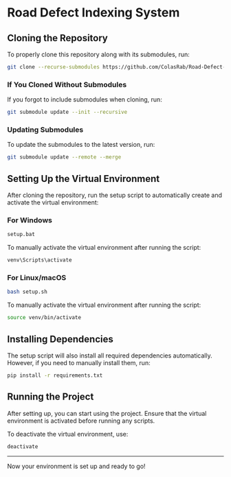 # Road Defect Indexing System

## Cloning the Repository
To properly clone this repository along with its submodules, run:
```sh
git clone --recurse-submodules https://github.com/ColasRab/Road-Defect-Indexing-System.git
```

### If You Cloned Without Submodules
If you forgot to include submodules when cloning, run:
```sh
git submodule update --init --recursive
```

### Updating Submodules
To update the submodules to the latest version, run:
```sh
git submodule update --remote --merge
```

## Setting Up the Virtual Environment
After cloning the repository, run the setup script to automatically create and activate the virtual environment:

### **For Windows**
```sh
setup.bat
```
To manually activate the virtual environment after running the script:
```sh
venv\Scripts\activate
```

### **For Linux/macOS**
```sh
bash setup.sh
```
To manually activate the virtual environment after running the script:
```sh
source venv/bin/activate
```

## Installing Dependencies
The setup script will also install all required dependencies automatically. However, if you need to manually install them, run:
```sh
pip install -r requirements.txt
```

## Running the Project
After setting up, you can start using the project. Ensure that the virtual environment is activated before running any scripts.

To deactivate the virtual environment, use:
```sh
deactivate
```

---
Now your environment is set up and ready to go!

